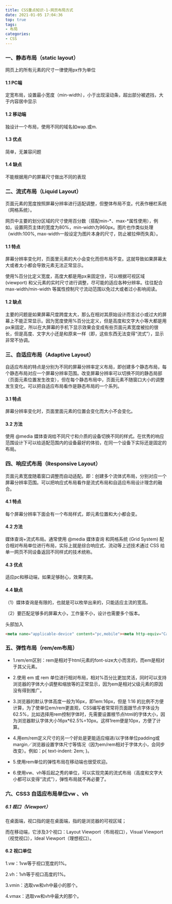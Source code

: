 ```yaml
---
title: CSS重点知识-1-网页布局方式
date: 2021-01-05 17:04:36
top: true
tags:
- 布局
categories:
- CSS
---
```

### 一、静态布局（static layout）
<!--more-->
网页上的所有元素的尺寸一律使用px作为单位

#### 1.1 PC端

定宽布局，设置最小宽度（min-width），小于出现滚动条，超出部分被遮挡，大于内容居中显示

#### 1.2 移动端

独设计一个布局，使用不同的域名如wap.或m.

#### 1.3 优点

简单，无兼容问题

#### 1.4 缺点

不能根据用户的屏幕尺寸做出不同的表现

### 二、流式布局（Liquid Layout）

页面元素的宽度按照屏幕分辨率进行适配调整，但整体布局不变。代表作栅栏系统（网格系统）。

网页中主要的划分区域的尺寸使用百分数（搭配min-*、max-*属性使用），例如，设置网页主体的宽度为80%，min-width为960px。图片也作类似处理（width:100%, max-width一般设定为图片本身的尺寸，防止被拉伸而失真）。

#### 1.1 特点

屏幕分辨率变化时，页面里元素的大小会变化而但布局不变。这就导致如果屏幕太大或者太小都会导致元素无法正常显示。

使用%百分比定义宽度，高度大都是用px来固定住，可以根据可视区域 (viewport) 和父元素的实时尺寸进行调整，尽可能的适应各种分辨率。往往配合 max-width/min-width 等属性控制尺寸流动范围以免过大或者过小影响阅读。

#### 1.2 缺点

主要的问题是如果屏幕尺度跨度太大，那么在相对其原始设计而言过小或过大的屏幕上不能正常显示。因为宽度使用%百分比定义，但是高度和文字大小等大都是用px来固定，所以在大屏幕的手机下显示效果会变成有些页面元素宽度被拉的很长，但是高度、文字大小还是和原来一样（即，这些东西无法变得“流式”），显示非常不协调。

### 三、自适应布局（Adaptive Layout）

自适应布局的特点是分别为不同的屏幕分辨率定义布局，即创建多个静态布局，每个静态布局对应一个屏幕分辨率范围。改变屏幕分辨率可以切换不同的静态局部（页面元素位置发生改变），但在每个静态布局中，页面元素不随窗口大小的调整发生变化。可以把自适应布局看作是静态布局的一个系列。

#### 3.1 特点

屏幕分辨率变化时，页面里面元素的位置会变化而大小不会变化。

#### 3.2 方法

使用 @media 媒体查询给不同尺寸和介质的设备切换不同的样式。在优秀的响应范围设计下可以给适配范围内的设备最好的体验，在同一个设备下实际还是固定的布局。

### 四、响应式布局（Responsive Layout）

页面元素宽度随着窗口调整而自动适配。即：创建多个流体式布局，分别对应一个屏幕分辨率范围。可以把响应式布局看作是流式布局和自适应布局设计理念的融合。

#### 4.1 特点

每个屏幕分辨率下面会有一个布局样式，即元素位置和大小都会变。

#### 4.2 方法

媒体查询+流式布局。通常使用 @media 媒体查询 和网格系统 (Grid System) 配合相对布局单位进行布局，实际上就是综合响应式、流动等上述技术通过 CSS 给单一网页不同设备返回不同样式的技术统称。

#### 4.3 优点

适应pc和移动端，如果足够耐心，效果完美。

#### 4.4 缺点 

（1）媒体查询是有限的，也就是可以枚举出来的，只能适应主流的宽高。

（2）要匹配足够多的屏幕大小，工作量不小，设计也需要多个版本。

头部加入

```html
<meta name="applicable-device" content="pc,mobile"><meta http-equiv="Cache-Control" content="no-transform ">
```

### 五、弹性布局（rem/em布局）

- 1.rem/em区别：rem是相对于html元素的font-size大小而言的，而em是相对于其父元素。

- 2.使用 em 或 rem 单位进行相对布局，相对%百分比更加灵活，同时可以支持浏览器的字体大小调整和缩放等的正常显示，因为em是相对父级元素的原因没有得到推广。

- 3.浏览器的默认字体高度一般为16px，即1em:16px，但是 1:16 的比例不方便计算，为了使单位em/rem更直观，CSS编写者常常将页面跟节点字体设为62.5%，比如选择用rem控制字体时，先需要设置根节点html的字体大小，因为浏览器默认字体大小16px*62.5%=10px。这样1rem便是10px，方便了计算。

- 4.用em/rem定义尺寸的另一个好处是更能适应缩进/以字体单位padding或margin／浏览器设置字体尺寸等情况（因为em/rem相对于字体大小，会同步改变）。例如：p{ text-indent: 2em; }。

- 5.使用rem单位的弹性布局在移动端也很受欢迎。

- 6.使用vw、vh等后起之秀的单位，可以实现完美的流式布局（高度和文字大小都可以变得“流式”），弹性布局就不再必要了。

### 六、CSS3 自适应布局单位vw 、vh

##### 6.1 视口（Viewport）

在桌面端，视口指的是在桌面端，指的是浏览器的可视区域；  

而在移动端，它涉及3个视口：Layout Viewport（布局视口），Visual Viewport（视觉视口），Ideal Viewport（理想视口）。

#### 6.2 视口单位

1.vw：1vw等于视口宽度的1%。

2.vh：1vh等于视口高度的1%。  

3.vmin：选取vw和vh中最小的那个。

4.vmax：选取vw和vh中最大的那个。

